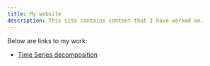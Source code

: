 ```yaml
---
title: My website
description: This site contains content that I have worked on.
---
```


Below are links to my work:

- [Time Series decomposition](/timeseries/index.md)


